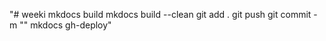 "# weeki
mkdocs build 
mkdocs build --clean
git add .
git push
git commit -m ""
mkdocs gh-deploy" 

